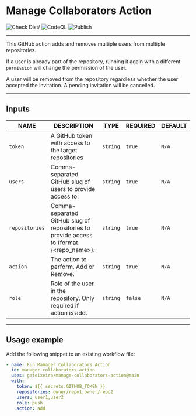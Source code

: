 # Manage Collaborators Action

![Check Dist/](https://github.com/gateixeira/manage-collaborators-action/workflows/Check%20Dist%2F/badge.svg)
![CodeQL](https://github.com/gateixeira/manage-collaborators-action/workflows/CodeQL/badge.svg)
![Publish](https://github.com/gateixeira/manage-collaborators-action/workflows/Publish/badge.svg)

---

This GitHub action adds and removes multiple users from multiple repositories.

If a user is already part of the repository, running it again with a different `permission` will change the permission of the user.

A user will be removed from the repository regardless whether the user accepted the invitation. A pending invitation will be cancelled.

---

## Inputs

| NAME           | DESCRIPTION                                                                                    | TYPE     | REQUIRED | DEFAULT |
| -------------- | ---------------------------------------------------------------------------------------------- | -------- | -------- | ------- |
| `token`        | A GitHub token with access to the target repositories                                          | `string` | `true`   | `N/A`   |
| `users`        | Comma-separated GitHub slug of users to provide access to.                                     | `string` | `true`   | `N/A`   |
| `repositories` | Comma-separated GitHub slug of repositories to provide access to (format <owner>/<repo_name>). | `string` | `true`   | `N/A`   |
| `action`       | The action to perform. Add or Remove.                                                          | `string` | `true`   | `N/A`   |
| `role`         | Role of the user in the repository. Only required if action is add.                            | `string` | `false`  | `N/A`   |

---

## Usage example

Add the following snippet to an existing workflow file:

```yml
- name: Run Manager Collaborators Action
  id: manager-collaborators-action
  uses: gateixeira/manage-collaborators-action@main
  with:
    token: ${{ secrets.GITHUB_TOKEN }}
    repositories: owner/repo1,owner/repo2
    users: user1,user2
    role: push
    action: add
```
